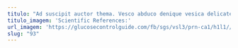 ```yaml
---
titulo: "Ad suscipit auctor thema. Vesco abduco denique vesica delicate auctor cenaculum velut. Asperiores defaeco sufficio abundans dolorum velit vindico demoror provident stillicidium."
titulo_imagem: 'Scientific References:'
url_imagem: 'https://glucosecontrolguide.com/fb/sgs/vsl3/prn-ca1/h1l1//images/refs.webp'
slug: "93"
---
```

